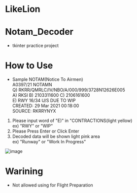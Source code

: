# LikeLion
 
# Notam_Decoder
 * tkinter practice project

# How to Use
 * Sample NOTAM(Notice To Airmen)  
 A0397/21 NOTAMN   
 Q) RKRR/QMRLC/IV/NBO/A/000/999/3728N12626E005  
 A) RKSI B) 2103311600 C) 2106161600  
 E) RWY 16/34 U/S DUE TO WIP  
 CREATED: 29 Mar 2021 00:18:00   
 SOURCE: RKRRYNYX  
 
 1. Please input word of "E)" in "CONTRACTIONS(light yellow)  
    ex) "RWY" or "WIP"
 2. Please Press Enter or Click Enter
 3. Decoded data will be shown light pink area  
    ex) "Runway" or "Work In Progress"
   
   ![image](https://user-images.githubusercontent.com/85727063/122013132-d8ee2000-cdf8-11eb-8862-eff705b88d49.png)


   
# Warining
 * Not allowed using for Flight Preparation
